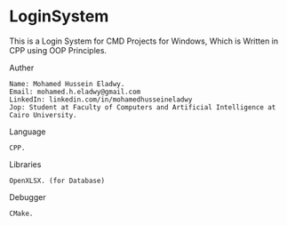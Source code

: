# LoginSystem

This is a Login System for CMD Projects for Windows, Which is Written in CPP using OOP Principles.

Auther 
  
    Name: Mohamed Hussein Eladwy.
    Email: mohamed.h.eladwy@gmail.com
    LinkedIn: linkedin.com/in/mohamedhusseineladwy
    Jop: Student at Faculty of Computers and Artificial Intelligence at Cairo University.

Language

    CPP.

Libraries 

    OpenXLSX. (for Database)

Debugger 

    CMake.
